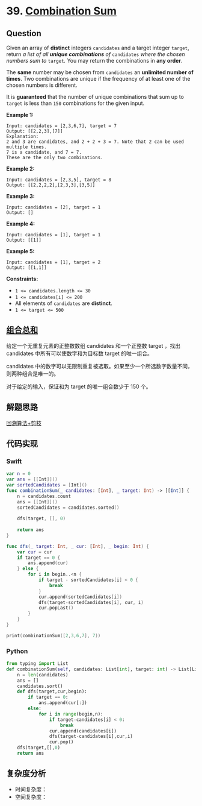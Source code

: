 # 39. [Combination Sum](https://leetcode.com/problems/combination-sum)

## Question

Given an array of **distinct** integers `candidates` and a target integer `target`, return *a list of all **unique combinations** of* `candidates` *where the chosen numbers sum to* `target`*.* You may return the combinations in **any order**.

The **same** number may be chosen from `candidates` an **unlimited number of times**. Two combinations are unique if the frequency of at least one of the chosen numbers is different.

It is **guaranteed** that the number of unique combinations that sum up to `target` is less than `150` combinations for the given input.

**Example 1:**

```
Input: candidates = [2,3,6,7], target = 7
Output: [[2,2,3],[7]]
Explanation:
2 and 3 are candidates, and 2 + 2 + 3 = 7. Note that 2 can be used multiple times.
7 is a candidate, and 7 = 7.
These are the only two combinations.
```

**Example 2:**

```
Input: candidates = [2,3,5], target = 8
Output: [[2,2,2,2],[2,3,3],[3,5]]
```

**Example 3:**

```
Input: candidates = [2], target = 1
Output: []
```

**Example 4:**

```
Input: candidates = [1], target = 1
Output: [[1]]
```

**Example 5:**

```
Input: candidates = [1], target = 2
Output: [[1,1]] 
```

**Constraints:**

- `1 <= candidates.length <= 30`
- `1 <= candidates[i] <= 200`
- All elements of `candidates` are **distinct**.
- `1 <= target <= 500`

## [组合总和](https://leetcode-cn.com/problems/combination-sum)

给定一个无重复元素的正整数数组 candidates 和一个正整数 target ，找出 candidates 中所有可以使数字和为目标数 target 的唯一组合。

candidates 中的数字可以无限制重复被选取。如果至少一个所选数字数量不同，则两种组合是唯一的。 

对于给定的输入，保证和为 target 的唯一组合数少于 150 个。

## 解题思路

[回溯算法+剪枝](https://leetcode-cn.com/problems/combination-sum/solution/hui-su-suan-fa-jian-zhi-python-dai-ma-java-dai-m-2/)

## 代码实现

### Swift

```swift
var n = 0
var ans = [[Int]]()
var sortedCandidates = [Int]()
func combinationSum(_ candidates: [Int], _ target: Int) -> [[Int]] {
    n = candidates.count
    ans = [[Int]]()
    sortedCandidates = candidates.sorted()
    
    dfs(target, [], 0)
    
    return ans
}

func dfs(_ target: Int, _ cur: [Int], _ begin: Int) {
    var cur = cur
    if target == 0 {
        ans.append(cur)
    } else {
        for i in begin..<n {
            if target - sortedCandidates[i] < 0 {
                break
            }
            cur.append(sortedCandidates[i])
            dfs(target-sortedCandidates[i], cur, i)
            cur.popLast()
        }
    }
}

print(combinationSum([2,3,6,7], 7))
```

### Python

```python
from typing import List
def combinationSum(self, candidates: List[int], target: int) -> List[List[int]]:
    n = len(candidates)
    ans = []
    candidates.sort()
    def dfs(target,cur,begin):
        if target == 0:
            ans.append(cur[:])
        else:
            for i in range(begin,n):
                if target-candidates[i] < 0:
                    break
                cur.append(candidates[i])
                dfs(target-candidates[i],cur,i)
                cur.pop()
    dfs(target,[],0)
    return ans
```

## 复杂度分析

- 时间复杂度：
- 空间复杂度：